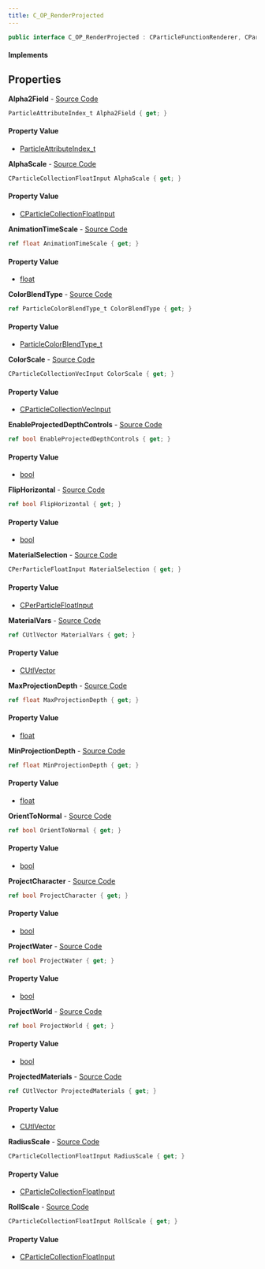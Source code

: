 ```yaml
---
title: C_OP_RenderProjected
---
```


```csharp
public interface C_OP_RenderProjected : CParticleFunctionRenderer, CParticleFunction, ISchemaClass<CParticleFunction>, ISchemaClass<CParticleFunctionRenderer>, ISchemaClass<C_OP_RenderProjected>, ISchemaField, ISchemaClass, INativeHandle
```

#### Implements

## Properties

**Alpha2Field** - [Source Code](https://github.com/swiftly-solution/swiftlys2/blob/master/managed/src/SwiftlyS2.Generated/Schemas/Interfaces/C_OP_RenderProjected.cs#L48)

```csharp
ParticleAttributeIndex_t Alpha2Field { get; }
```

#### Property Value

- [ParticleAttributeIndex_t](/docs/api/shared/schemadefinitions/particleattributeindex_t)

**AlphaScale** - [Source Code](https://github.com/swiftly-solution/swiftlys2/blob/master/managed/src/SwiftlyS2.Generated/Schemas/Interfaces/C_OP_RenderProjected.cs#L44)

```csharp
CParticleCollectionFloatInput AlphaScale { get; }
```

#### Property Value

- [CParticleCollectionFloatInput](/docs/api/shared/schemadefinitions/cparticlecollectionfloatinput)

**AnimationTimeScale** - [Source Code](https://github.com/swiftly-solution/swiftlys2/blob/master/managed/src/SwiftlyS2.Generated/Schemas/Interfaces/C_OP_RenderProjected.cs#L35)

```csharp
ref float AnimationTimeScale { get; }
```

#### Property Value

- [float](https://learn.microsoft.com/dotnet/api/system.single)

**ColorBlendType** - [Source Code](https://github.com/swiftly-solution/swiftlys2/blob/master/managed/src/SwiftlyS2.Generated/Schemas/Interfaces/C_OP_RenderProjected.cs#L52)

```csharp
ref ParticleColorBlendType_t ColorBlendType { get; }
```

#### Property Value

- [ParticleColorBlendType_t](/docs/api/shared/schemadefinitions/particlecolorblendtype_t)

**ColorScale** - [Source Code](https://github.com/swiftly-solution/swiftlys2/blob/master/managed/src/SwiftlyS2.Generated/Schemas/Interfaces/C_OP_RenderProjected.cs#L50)

```csharp
CParticleCollectionVecInput ColorScale { get; }
```

#### Property Value

- [CParticleCollectionVecInput](/docs/api/shared/schemadefinitions/cparticlecollectionvecinput)

**EnableProjectedDepthControls** - [Source Code](https://github.com/swiftly-solution/swiftlys2/blob/master/managed/src/SwiftlyS2.Generated/Schemas/Interfaces/C_OP_RenderProjected.cs#L24)

```csharp
ref bool EnableProjectedDepthControls { get; }
```

#### Property Value

- [bool](https://learn.microsoft.com/dotnet/api/system.boolean)

**FlipHorizontal** - [Source Code](https://github.com/swiftly-solution/swiftlys2/blob/master/managed/src/SwiftlyS2.Generated/Schemas/Interfaces/C_OP_RenderProjected.cs#L22)

```csharp
ref bool FlipHorizontal { get; }
```

#### Property Value

- [bool](https://learn.microsoft.com/dotnet/api/system.boolean)

**MaterialSelection** - [Source Code](https://github.com/swiftly-solution/swiftlys2/blob/master/managed/src/SwiftlyS2.Generated/Schemas/Interfaces/C_OP_RenderProjected.cs#L33)

```csharp
CPerParticleFloatInput MaterialSelection { get; }
```

#### Property Value

- [CPerParticleFloatInput](/docs/api/shared/schemadefinitions/cperparticlefloatinput)

**MaterialVars** - [Source Code](https://github.com/swiftly-solution/swiftlys2/blob/master/managed/src/SwiftlyS2.Generated/Schemas/Interfaces/C_OP_RenderProjected.cs#L40)

```csharp
ref CUtlVector MaterialVars { get; }
```

#### Property Value

- [CUtlVector](/docs/api/shared/natives/cutlvector)

**MaxProjectionDepth** - [Source Code](https://github.com/swiftly-solution/swiftlys2/blob/master/managed/src/SwiftlyS2.Generated/Schemas/Interfaces/C_OP_RenderProjected.cs#L28)

```csharp
ref float MaxProjectionDepth { get; }
```

#### Property Value

- [float](https://learn.microsoft.com/dotnet/api/system.single)

**MinProjectionDepth** - [Source Code](https://github.com/swiftly-solution/swiftlys2/blob/master/managed/src/SwiftlyS2.Generated/Schemas/Interfaces/C_OP_RenderProjected.cs#L26)

```csharp
ref float MinProjectionDepth { get; }
```

#### Property Value

- [float](https://learn.microsoft.com/dotnet/api/system.single)

**OrientToNormal** - [Source Code](https://github.com/swiftly-solution/swiftlys2/blob/master/managed/src/SwiftlyS2.Generated/Schemas/Interfaces/C_OP_RenderProjected.cs#L37)

```csharp
ref bool OrientToNormal { get; }
```

#### Property Value

- [bool](https://learn.microsoft.com/dotnet/api/system.boolean)

**ProjectCharacter** - [Source Code](https://github.com/swiftly-solution/swiftlys2/blob/master/managed/src/SwiftlyS2.Generated/Schemas/Interfaces/C_OP_RenderProjected.cs#L16)

```csharp
ref bool ProjectCharacter { get; }
```

#### Property Value

- [bool](https://learn.microsoft.com/dotnet/api/system.boolean)

**ProjectWater** - [Source Code](https://github.com/swiftly-solution/swiftlys2/blob/master/managed/src/SwiftlyS2.Generated/Schemas/Interfaces/C_OP_RenderProjected.cs#L20)

```csharp
ref bool ProjectWater { get; }
```

#### Property Value

- [bool](https://learn.microsoft.com/dotnet/api/system.boolean)

**ProjectWorld** - [Source Code](https://github.com/swiftly-solution/swiftlys2/blob/master/managed/src/SwiftlyS2.Generated/Schemas/Interfaces/C_OP_RenderProjected.cs#L18)

```csharp
ref bool ProjectWorld { get; }
```

#### Property Value

- [bool](https://learn.microsoft.com/dotnet/api/system.boolean)

**ProjectedMaterials** - [Source Code](https://github.com/swiftly-solution/swiftlys2/blob/master/managed/src/SwiftlyS2.Generated/Schemas/Interfaces/C_OP_RenderProjected.cs#L31)

```csharp
ref CUtlVector ProjectedMaterials { get; }
```

#### Property Value

- [CUtlVector](/docs/api/shared/natives/cutlvector)

**RadiusScale** - [Source Code](https://github.com/swiftly-solution/swiftlys2/blob/master/managed/src/SwiftlyS2.Generated/Schemas/Interfaces/C_OP_RenderProjected.cs#L42)

```csharp
CParticleCollectionFloatInput RadiusScale { get; }
```

#### Property Value

- [CParticleCollectionFloatInput](/docs/api/shared/schemadefinitions/cparticlecollectionfloatinput)

**RollScale** - [Source Code](https://github.com/swiftly-solution/swiftlys2/blob/master/managed/src/SwiftlyS2.Generated/Schemas/Interfaces/C_OP_RenderProjected.cs#L46)

```csharp
CParticleCollectionFloatInput RollScale { get; }
```

#### Property Value

- [CParticleCollectionFloatInput](/docs/api/shared/schemadefinitions/cparticlecollectionfloatinput)

